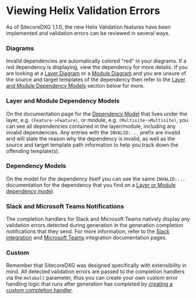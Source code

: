 # Viewing Helix Validation Errors

As of SitecoreDXG 1.1.0, the new Helix Validation features have been implemented and validation errors can be reviewed in several ways.

### Diagrams

Invalid dependencies are automatically colored "red" in your diagrams. If a red dependency is displaying, view the dependency for more details. If you are looking at a [Layer Diagram](../about-the-generated-documentation/diagrams/layer-diagrams.md) or a [Module Diagram](../about-the-generated-documentation/diagrams/module-diagrams.md) and you are unsure of the source and target templates of the dependency then refer to the [Layer and Module Dependency Models](viewing-helix-validation-errors.md#layer-and-module-dependency-models) section below for more.

### Layer and Module Dependency Models

On the documentation page for the [Dependency Model](../about-the-generated-documentation/models/dependencies.md) that lives under the layer, e.g. `(Feature->Feature)`, or module, e.g. `(Multisite->Multisite)`, you can see all dependencies contained in the layer/module, including any invalid dependencies. Any entries with the `INVALID:...` prefix are invalid and will state the reason why the dependency is invalid, as well as the source and target template path information to help you track down the offending template\(s\).

### Dependency Models

On the model for the dependency itself you can see the same `INVALID:...` documentation for the dependency that you find on a [Layer or Module dependency model](viewing-helix-validation-errors.md#layer-and-module-dependency-models).

### Slack and Microsoft Teams Notifications

The completion handlers for Slack and Microsoft Teams natively display any validation errors detected during generation in the generation completion notifications that they send. For more information, refer to the [Slack integration](slack-and-ms-teams-integration/integrating-with-slack-via-webhooks.md) and [Microsoft Teams](slack-and-ms-teams-integration/integrating-with-ms-teams-via-webhooks.md) integration documentation pages.

### Custom

Remember that SitecoreDXG was designed specifically with extensibility in mind. All detected validation errors are passed to the completion handlers via the `metaball` parameter, thus you can create your own custom error handling logic that runs after generation has completed by [creating a custom completion handler](creating-a-custom-completion-handler.md).













